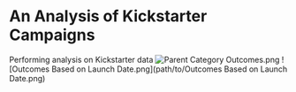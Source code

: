 # An Analysis of Kickstarter Campaigns
Performing analysis on Kickstarter data 
![Parent Category Outcomes.png](path/to/image_name.png)
! [Outcomes Based on Launch Date.png](path/to/Outcomes Based on Launch Date.png)
